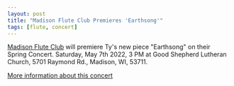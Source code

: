 ```yaml
---
layout: post
title: "Madison Flute Club Premieres 'Earthsong'"
tags: [flute, concert]
---
```


[Madison Flute Club](https://madisonfluteclub.org/) will premiere Ty's new piece "Earthsong" on their Spring Concert.
Saturday, May 7th 2022, 3 PM at Good Shepherd Lutheran Church, 5701 Raymond Rd., Madison, WI, 53711.

[More information about this concert](https://madisonfluteclub.org/event/madison-flute-club-spring-concert/)
